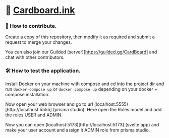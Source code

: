 # 📄 [Cardboard.ink](https://Cardboard.ink)

### 🐛 How to contribute.

Create a copy of this repository, then modify it as required and submit a request to merge your changes.

You can also join our Guilded (server)[https://guilded.gg/CardBoard] and chat with other contributors.

### 🛠️ How to test the application.

Install Docker on your machine with compose and cd into the project dir and run `docker-compose up` or `docker compose up` depending on your docker + compose installation.

Now open your web browser and go to url (localhost:5555)[http://localhost:5555] (prisma studio). Here open the Roles model and add the roles USER and ADMIN.

Now you can open (localhost:5173)[http://localhost:5173] (svelte app) and make your user account and assign it ADMIN role from prisma studio.
